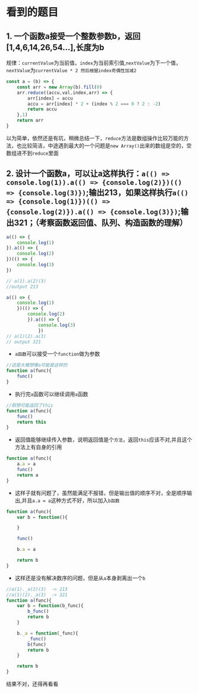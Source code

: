 # 看到的题目

## 1. 一个函数a接受一个整数参数b，返回[1,4,6,14,26,54...],长度为b

规律：`currentValue`为当前值，`index`为当前索引值,`nextValue`为下一个值，`nextValue`为`currentValue * 2 然后根据index奇偶性加减2`

```js
const a = (b) => {
    const arr = new Array(b).fill(0)
    arr.reduce((accu,val,index,arr) => {
        arr[index] = accu
        accu = arr[index] * 2 + (index % 2 === 0 ? 2 : -2)
        return accu
    },1)
    return arr
}
```

以为简单，依然还是有坑，稍微总结一下，`reduce`方法是数组操作比较万能的方法，也比较简洁，中途遇到最大的一个问题是`new Array()`出来的数组是空的，空数组进不到`reduce`里面

## 2. 设计一个函数a，可以让a这样执行：`a(() => console.log(1)).a(() => {console.log(2)})(() => {console.log(3)})`;输出213，如果这样执行`a(() => {console.log(1)})(() => {console.log(2)}).a(() => {console.log(3)})`;输出321；（考察**函数返回值**、**队列**、**构造函数**的理解）

```js
a(() => {
    console.log(1)
}).a(() => {
    console.log(2)
})(() => {
    console.log(3)
})

// a(1).a(2)(3)
//output 213
```

```js
a(() => {
    console.log(1)
    })(() => {
        console.log(2)
        }).a(() => {
            console.log(3)
            })
// a(1)(2).a(3)
// output 321
```

* `a函数`可以接受一个`function`做为参数

```js
//这是大概想像a可能是这样的
function a(func){
    func()
}
```

* 执行完`a`函数可以继续调用`a`函数

```js
//假想可能返回了this
function a(func){
    func()
    return this
}
```

* 返回值能够继续传入参数，说明返回值是个`方法`，返回`this`应该不对,并且这个方法上有自身的引用

```js
function a(func){
    a.a = a
    func()
    return a
}
```

* 这样子就有问题了，虽然能满足不报错，但是输出值的顺序不对，全是顺序输出,并且`a.a = a`这种方式不好，所以加入`b函数`

```js
function a(func){
    var b = function(){

    }

    func()

    b.a = a

    return b
}
```

* 这样还是没有解决数序的问题，但是从`a`本身剥离出一个`b`

```js
//a(1)._a(2)(3)  -> 213
//a(1)(2)._a(3)  -> 321
function a(func){
    var b = function(b_func){
        b_func()
        return b
    }

    b._a = function(_func){
        _func()
        b(func)
        return b
    }

    return b
}
```

结果不对，还得再看看